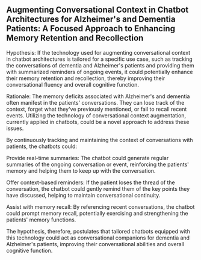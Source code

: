 ## Augmenting Conversational Context in Chatbot Architectures for Alzheimer's and Dementia Patients: A Focused Approach to Enhancing Memory Retention and Recollection

Hypothesis: If the technology used for augmenting conversational context in chatbot architectures is tailored for a specific use case, such as tracking the conversations of dementia and Alzheimer's patients and providing them with summarized reminders of ongoing events, it could potentially enhance their memory retention and recollection, thereby improving their conversational fluency and overall cognitive function.

Rationale: The memory deficits associated with Alzheimer's and dementia often manifest in the patients' conversations. They can lose track of the context, forget what they've previously mentioned, or fail to recall recent events. Utilizing the technology of conversational context augmentation, currently applied in chatbots, could be a novel approach to address these issues.

By continuously tracking and maintaining the context of conversations with patients, the chatbots could:

Provide real-time summaries: The chatbot could generate regular summaries of the ongoing conversation or event, reinforcing the patients' memory and helping them to keep up with the conversation.

Offer context-based reminders: If the patient loses the thread of the conversation, the chatbot could gently remind them of the key points they have discussed, helping to maintain conversational continuity.

Assist with memory recall: By referencing recent conversations, the chatbot could prompt memory recall, potentially exercising and strengthening the patients' memory functions.

The hypothesis, therefore, postulates that tailored chatbots equipped with this technology could act as conversational companions for dementia and Alzheimer's patients, improving their conversational abilities and overall cognitive function.
